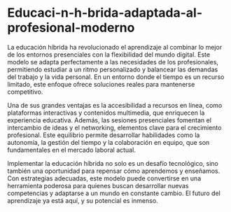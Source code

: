 # Educaci-n-h-brida-adaptada-al-profesional-moderno
La educación híbrida ha revolucionado el aprendizaje al combinar lo mejor de los entornos presenciales con la flexibilidad del mundo digital. Este modelo se adapta perfectamente a las necesidades de los profesionales, permitiendo estudiar a un ritmo personalizado y balancear las demandas del trabajo y la vida personal. En un entorno donde el tiempo es un recurso limitado, este enfoque ofrece soluciones reales para mantenerse competitivo.

Una de sus grandes ventajas es la accesibilidad a recursos en línea, como plataformas interactivas y contenidos multimedia, que enriquecen la experiencia educativa. Además, las sesiones presenciales fomentan el intercambio de ideas y el networking, elementos clave para el crecimiento profesional. Este equilibrio permite desarrollar habilidades como la autonomía, la gestión del tiempo y la colaboración en equipo, que son fundamentales en el mercado laboral actual.

Implementar la educación híbrida no solo es un desafío tecnológico, sino también una oportunidad para repensar cómo aprendemos y enseñamos. Con estrategias adecuadas, este modelo puede convertirse en una herramienta poderosa para quienes buscan desarrollar nuevas competencias y adaptarse a un mundo en constante cambio. El futuro del aprendizaje ya está aquí, y su potencial es inmenso.
